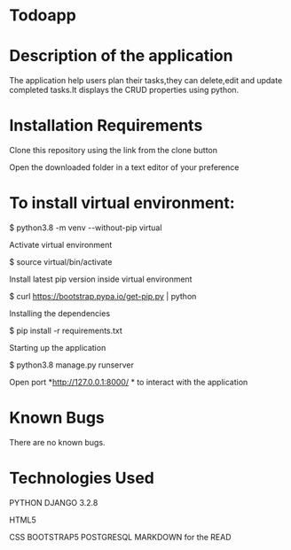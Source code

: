# Todoapp
# Description of the application
The application help users plan their tasks,they can delete,edit and update completed tasks.It displays the CRUD properties using python. 
# Installation Requirements
Clone this repository using the link from the clone button

Open the downloaded folder in a text editor of your preference
# To install virtual environment:
$ python3.8 -m venv --without-pip virtual

Activate virtual environment

$ source virtual/bin/activate

Install latest pip version inside virtual environment

$ curl https://bootstrap.pypa.io/get-pip.py | python

Installing the dependencies

$ pip install -r requirements.txt

Starting up the application

$ python3.8 manage.py runserver

Open port *http://127.0.0.1:8000/ * to interact with the application
# Known Bugs
There are no known bugs.
# Technologies Used

PYTHON DJANGO 3.2.8

HTML5 

CSS BOOTSTRAP5
POSTGRESQL 
MARKDOWN for the READ
